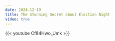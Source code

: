 ```yaml
---
date: 2024-12-19
title: The Stunning Secret about Election Night
video: true
---
```



{{< youtube Cf84Hwo_Umk >}}
